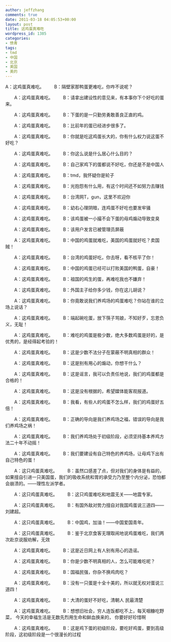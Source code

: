 ```yaml
---
author: jeffzhang
comments: true
date: 2011-03-18 04:05:53+00:00
layout: post
title: 这鸡蛋真难吃
wordpress_id: 1385
categories:
- 愤青
tags:
- tmd
- 中国
- 北京
- 美国
- 美的
---
```


   A：这鸡蛋真难吃。 
　　B：隔壁家那鸭蛋更难吃，你咋不说呢？

　　A：这鸡蛋真难吃。
　　B：请拿出建设性的意见来，有本事你下个好吃的蛋来。

　　A：这鸡蛋真难吃。
　　B：下蛋的是一只勤劳勇敢善良正直的鸡。

　　A：这鸡蛋真难吃。
　　B：比前年的蛋已经进步很多了。

　　A：这鸡蛋真难吃。
　　B：你就是吃这鸡蛋长大的，你有什么权力说这蛋不好吃？

　　A：这鸡蛋真难吃。
　　B：你这么说是什么居心什么目的？

　　A：这鸡蛋真难吃。
　　B：自己家鸡下的蛋都说不好吃，你还是不是中国人

　　A：这鸡蛋真难吃。
　　B：tmd，我怀疑你是轮子

　　A：这鸡蛋真难吃。
　　B：光抱怨有什么用，有这个时间还不如努力去赚钱

　　A：这鸡蛋真难吃。
　　B：台湾网T，gun，这里不欢迎你

　　A：这鸡蛋真难吃。
　　B：幼右心理阴暗，连鸡蛋不好吃也要发牢骚

　　A：这鸡蛋真难吃。
　　B：该鸡蛋被一小撮不会下蛋的母鸡煽动导致变臭

　　A：这鸡蛋真难吃。
　　B：该用户发言已被管理员屏蔽

　　A：这鸡蛋真难吃。
　　B：中国的鸡蛋就难吃，美国的鸡蛋就好吃？卖国贼！

　　A：这鸡蛋真难吃。
　　B：台湾的鸡蛋好吃，你去呀，看不核平了你！

　　A：这鸡蛋真难吃。
　　B：中国的鸡蛋已经可以打败美国的鸭蛋，自豪！

　　A：这鸡蛋真难吃。
　　B：祖国的鸡生的蛋，再难吃我也不嫌弃！

　　A：这鸡蛋真难吃。
　　B：外国主子给你多少钱，你在这儿胡说？

　　A：这鸡蛋真难吃。
　　B：你竟敢说我们养鸡场的鸡蛋难吃？你站在谁的立场上说话？

　　A：这鸡蛋真难吃。
　　B：端起碗吃蛋，放下筷子骂娘，不知好歹，忘恩负义，无耻！

　　A：这鸡蛋真难吃。
　　B：难吃的鸡蛋是极少数，绝大多数鸡蛋是好的，是优秀的，是经得起考验的！

　　A：这鸡蛋真难吃。
　　B：这是少数不法分子在蒙蔽不明真相的群众！

　　A：这鸡蛋真难吃。
　　B：这是别有用心的煽动，你想干什么？

　　A：这鸡蛋真难吃。
　　B：这是谣言，我可以负责任地说，我们的鸡蛋都是合格的！

　　A：这鸡蛋真难吃。
　　B：这是没有根据的，希望媒体能客观报道。

　　A：这鸡蛋真难吃。
　　B：我看，有些人的鸡蛋不怎么样，我们的鸡蛋好五倍！

　　A：这鸡蛋真难吃。
　　B：正确的导向是我们养鸡场之福，错误的导向是我们养鸡场之祸！

　　A：这鸡蛋真难吃。
　　B：我们养鸡场处于初级阶段，必须坚持基本养鸡方法二十年不动摇！

　　A：这鸡蛋真难吃。
　　B：我们要建设有自己特色的养鸡场，让母鸡下出有自己特色的蛋！

　　A：这只鸡蛋真难吃。
　　B：虽然口感差了点，但对我们的身体是有益的，如果擅自引进一只美国蛋，我们的吸收系统和胃的承受力乃至整个内分泌，恐怕都会崩溃的。——理性左派学者。

　　A：这只鸡蛋真难吃。
　　B：这只鸡蛋难吃和地震无关——地震专家。

　　A：这只鸡蛋真难吃。
　　B：有国外敌对势力擅自对我国鸡蛋说三道四——刘建超。

　　A：这只鸡蛋真难吃。
　　B：中国鸡，加油！——中国爱国青年。

　　A：这只鸡蛋真难吃。
　　B：鉴于北京食客无理取闹地说鸡蛋难吃，我们两次赴京说服劝解，无效

　　A：这鸡蛋真难吃。
　　B：这是近日网上有人别有用心的造谣。

　　A：这鸡蛋真难吃。
　　B：你是少数不明真相的人，怎么可能难吃呢？

　　A：这鸡蛋真难吃。
　　B：国福民强，你杂不换鸡肉吃？

　　A：这鸡蛋真难吃。
　　B：没有一只蛋是十全十美的，所以就无权对蛋说三道四！

　　A：这鸡蛋真难吃。
　　B：大清的蛋好不好吃，清朝人 民最清楚

　　A：这鸡蛋真难吃。
　　B：想想旧社会，穷人连饭都吃不上，每天咽糠吃野菜， 今天的幸福生活是无数先烈用生命和鲜血换来的， 你要好好珍惜啊

　　A：这鸡蛋真难吃。
　　B：这是鸡下蛋的初级阶段，要吃好鸡蛋，要到高级阶段，这初级阶段是一个很漫长的过程
